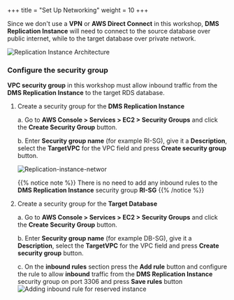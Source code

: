 +++
title = "Set Up Networking"
weight = 10
+++

Since we don't use a **VPN** or **AWS Direct Connect** in this workshop, **DMS Replication Instance** will need to connect to the source database over public internet, while to the target database over private network.

![Replication Instance Architecture](/db-mig/ri-network-conf.png)

### Configure the security group

**VPC security group** in this workshop must allow inbound traffic from the **DMS Replication Instance** to the target RDS database.

1. Create a security group for the **DMS Replication Instance**

    a. Go to **AWS Console > Services > EC2 > Security Groups** and click the **Create Security Group** button.

    b. Enter **Security group name** (for example RI-SG), give it a **Description**, select the **TargetVPC** for the VPC field and press **Create security group** button.

    ![Replication-instance-networ](/db-mig/ri-sg.png)

    {{% notice note %}}
  There is no need to add any inbound rules to the **DMS Replication Instance** security group **RI-SG**
  {{% /notice %}}

2. Create a security group for the **Target Database**

    a. Go to **AWS Console > Services > EC2 > Security Groups** and click the **Create Security Group** button.

    b. Enter **Security group name** (for example DB-SG), give it a **Description**, select the **TargetVPC** for the VPC field and press **Create security group** button.

    c. On the **inbound rules** section press the **Add rule** button and configure the rule to allow **inbound** traffic from the **DMS Replication Instance** security group on port 3306 and press **Save rules** button
    ![Adding inbound rule for reserved instance](/db-mig/security-group-inbound-rule.en.png)
